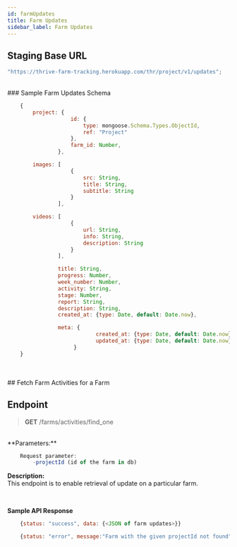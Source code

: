 ```yaml
---
id: farmUpdates
title: Farm Updates
sidebar_label: Farm Updates
---
```


## Staging Base URL

```javascript
"https://thrive-farm-tracking.herokuapp.com/thr/project/v1/updates";
```

<br>
### Sample Farm Updates Schema

```javascript
    {
        project: {
                    id: {
                        type: mongoose.Schema.Types.ObjectId,
                        ref: "Project"
                    },
                    farm_id: Number,
                },

        images: [
                    {
                        src: String,
                        title: String,
                        subtitle: String
                    }
                ],

        videos: [
                    {
                        url: String,
                        info: String,
                        description: String
                    }
                ],

                title: String,
                progress: Number,
                week_number: Number,
                activity: String,
                stage: Number,
                report: String,
                description: String,
                created_at: {type: Date, default: Date.now},

                meta: {
                            created_at: {type: Date, default: Date.now},
                            updated_at: {type: Date, default: Date.now},
                     }
    }

```

<br>

<br>
## Fetch Farm Activities for a Farm

## Endpoint

> **GET**
> /farms/activities/find_one

<br>
**Parameters:**

```javascript
    Request parameter:
        -projectId (id of the farm in db)
```

**Description:**  
This endpoint is to enable retrieval of update on a particular farm.

<br>

**Sample API Response**

```javascript
    {status: "success", data: {<JSON of farm updates>}}

	{status: "error", message:"Farm with the given projectId not found" }

```

<!-- ## Get all Farms Updates

## Endpoint

```javascript
/
```

**Method Type**

> GET

**Description:**
This endpoint is to enable get all updates.

<br>
**Sample API Response**

```javascript
    {status: ‘success’, data: {<JSON of farm updates>}}

	{status: ‘failure’, message: ‘<error message from server>’}

```

<br>
## Get all  Updates for a Farm

## Endpoint

```javascript
/find?projectId=`${projectId}`
```

**Method Type**

> GET

<br>
**Parameters:**

```javascript
    Request parameter:
        -projectId (id of the farm in db)
```

**Description:**
This endpoint is to enable get all updates for a farm.

<br>
**Sample API Response**

````javascript
    {status: ‘success’, data: {<JSON of farm updates>}}

	{status: ‘failure’, message: ‘<error message from server>’}

``` -->

<!-- <br>
## Create Update for a Farm

## Endpoint

```javascript
/create
```

**Method Type**

> POST

<br>
**Parameters:**

```javascript
        Request parameter:
            -projectId (id of the farm in db)
            -"title": "",
            -"progress": 100,
            -"week_number": 5,
            -"activity": "Planting of crop extensions",
            -"stage": 2,
            -"report": "",
            -"description": ""
         Headers parameter :
            - headers:  { access_token: JWT <access token> }
```

**Description:**
This endpoint is to enable creating updates for a farm.

<br>
**Sample API Response**

```javascript
    {status: ‘success’, data: {<JSON of farm update created>}}

	{status: ‘failure’, message: ‘<error message from server>’}
```

<br>
## Update an Update for a Farm

## Endpoint

```javascript
/edit
```

**Method Type**

> PUT

<br>
**Parameters:**

```javascript
        Request parameter:
            -projectId (id of the farm in db)
            -"title": "",
            -"progress": 100,
            -"week_number": 5,
            -"activity": "Planting of crop extensions",
            -"stage": 2,
            -"report": "",
            -"description": ""
         Headers parameter :
            - headers:  { access_token: JWT <access token> }
```

**Description:**
This endpoint is to enable creating updates for a farm.

<br>
**Sample API Response**

```javascript
    {status: ‘success’, data: {<JSON of farm updated>}}

	{status: ‘failure’, message: ‘<error message from server>’}
```

<br>
## Add/Update images for a farm Update

## Endpoint

```javascript
/edit/images
```

**Method Type**

> PUT

<br>
**Parameters:**

```javascript
        Request parameter:
            -updateId:  (id of the farm update in db)
            -src,
            -title,
            -subtitle
         Headers parameter :
            -headers:  { access_token: JWT <access token> }

```

<br>
**Description:**
This endpoint is to enable updating an update images for a farm.

<br>
**Sample API Response**

```javascript
    {status: ‘success’, data: {<JSON of farm update updated>}}

	{status: ‘failure’, message: ‘<error message from server>’}

```

<br>
## Add/Update videos for a farm Update

## Endpoint

```javascript
/edit/images
```

**Method Type**

> PUT

<br>
**Parameters:**

```javascript
        Request parameter:
                -updateId:  (id of the farm update in db)
                -url,
                -info,
                -description
        Headers parameter :
                -headers:  { access_token: JWT <access token> }


```

<br>
**Description:**
This endpoint is to enable updating an update videos for a farm.

<br>
**Sample API Response**

```javascript
    {status: ‘success’, data: {<JSON of farm update updated>}}

	{status: ‘failure’, message: ‘<error message from server>’}

```

<br>
## Delete Update for a Farm

## Endpoint

```
/delete
```

**Method Type**

> DELETE

<br>
**Parameters:**

```
        Request parameter:
            -projectId (id of the farm in db)
            -updateId:  (id of the farm update in db)
		Headers parameter :
            -headers:  { access_token: JWT <access token> }



```

<br>
**Description:**
This endpoint is to enable deleting an update for a farm.

<br>
**Sample API Response**

```
    	{status: ‘success’, message: “Update deleted successfully”}

	    {status: ‘failure’, message: ‘<error message from server>’}

``` -->
